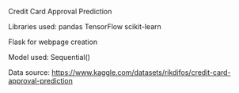 Credit Card Approval Prediction

Libraries used:
  pandas
  TensorFlow
  scikit-learn
  
Flask for webpage creation

Model used: Sequential()
  
Data source:
  https://www.kaggle.com/datasets/rikdifos/credit-card-approval-prediction
